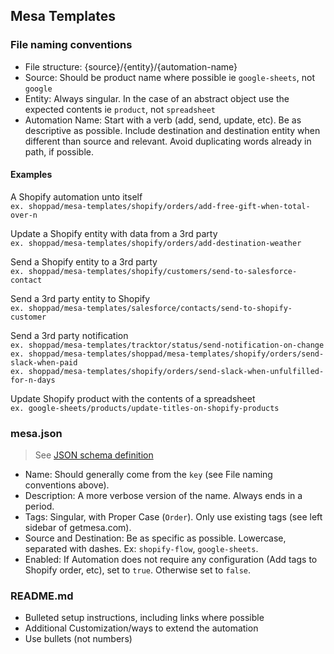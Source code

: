 ## Mesa Templates

### File naming conventions

- File structure: {source}/{entity}/{automation-name}
- Source: Should be product name where possible ie `google-sheets`, not `google`
- Entity: Always singular. In the case of an abstract object use the expected contents ie `product`, not `spreadsheet`
- Automation Name: Start with a verb (add, send, update, etc). Be as descriptive as possible. Include destination and destination entity when different than source and relevant. Avoid duplicating words already in path, if possible. 

#### Examples

A Shopify automation unto itself  
`ex. shoppad/mesa-templates/shopify/orders/add-free-gift-when-total-over-n`

Update a Shopify entity with data from a 3rd party  
`ex. shoppad/mesa-templates/shopify/orders/add-destination-weather`  

Send a Shopify entity to a 3rd party  
`ex. shoppad/mesa-templates/shopify/customers/send-to-salesforce-contact`

Send a 3rd party entity to Shopify  
`ex. shoppad/mesa-templates/salesforce/contacts/send-to-shopify-customer`

Send a 3rd party notification  
`ex. shoppad/mesa-templates/tracktor/status/send-notification-on-change`  
`ex. shoppad/mesa-templates/shoppad/mesa-templates/shopify/orders/send-slack-when-paid`  
`ex. shoppad/mesa-templates/shopify/orders/send-slack-when-unfulfilled-for-n-days`

Update Shopify product with the contents of a spreadsheet  
`ex. google-sheets/products/update-titles-on-shopify-products`

### mesa.json

> See [JSON schema definition](https://docs.google.com/document/d/1uXo0gcmSyrI3nq1n8YDWyqTBaffUI1HSSupfWZNI6CU)

- Name: Should generally come from the `key` (see File naming conventions above).
- Description: A more verbose version of the name. Always ends in a period.
- Tags: Singular, with Proper Case (`Order`). Only use existing tags (see left sidebar of getmesa.com).
- Source and Destination: Be as specific as possible. Lowercase, separated with dashes. Ex: `shopify-flow`, `google-sheets`.
- Enabled: If Automation does not require any configuration (Add tags to Shopify order, etc), set to `true`. Otherwise set to `false`.

### README.md

- Bulleted setup instructions, including links where possible
- Additional Customization/ways to extend the automation
- Use bullets (not numbers)
